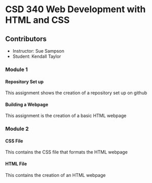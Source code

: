 # CSD 340 Web Development with HTML and CSS
## Contributors
- Instructor: Sue Sampson
- Student: Kendall Taylor

### Module 1
#### Repository Set up 
This assignment shows the creation of a repository set up on github
#### Building a Webpage
This assignment is the creation of a basic HTML webpage
### Module 2
#### CSS File 
This contains the CSS file that formats the HTML webpage
#### HTML File
This contains the creation of an HTML webpage
